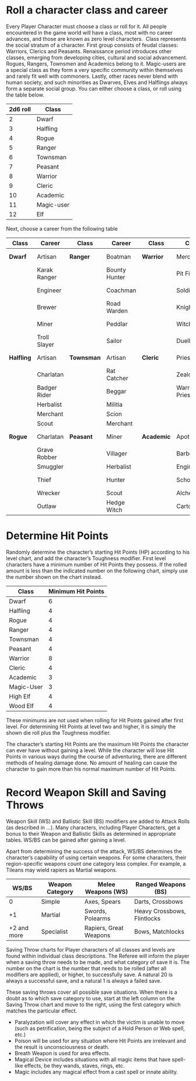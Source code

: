 # Roll a character class and career
Every Player Character must choose a class or roll for it. All people encountered in the game world will have a class, most with no career advances, and those are known as zero level characters. 
Class represents the social stratum of a character. First group consists of feudal classes: Warriors, Clerics and Peasants. Renaissance period introduces other classes, emerging from developing cities, cultural and social advancement. Rogues, Rangers, Townsmen and Academics belong to it. Magic-users are a special class as they form a very specific community within themselves and rarely fit well with commoners. Lastly, other races never blend with human society, and such minorities as Dwarves, Elves and Halflings always form a separate social group.
You can either choose a class, or roll using the table below.

| 2d6 roll | Class      |
| -------- | ---------- |
| 2        | Dwarf      |
| 3        | Halfling   |
| 4        | Rogue      |
| 5        | Ranger     |
| 6        | Townsman   |
| 7        | Peasant    |
| 8        | Warrior    |
| 9        | Cleric     |
| 10       | Academic   |
| 11       | Magic-user |
| 12       | Elf        |
Next, choose a career from the following table

| Class        | Career       | Class        | Career        | Class        | Career         | Class          | Career        |
| ------------ | ------------ | ------------ | ------------- | ------------ | -------------- | -------------- | ------------- |
| **Dwarf**    | Artisan      | **Ranger**   | Boatman       | **Warrior**  | Mercenary      | **Magic-User** | Wizard        |
|              | Karak Ranger |              | Bounty Hunter |              | Pit Fighter    |                | Witch         |
|              | Engineer     |              | Coachman      |              | Soldier        |                | Bright Wizard |
|              | Brewer       |              | Road Warden   |              | Knight         |                | Grey Wizard   |
|              | Miner        |              | Peddlar       |              | Witch Hunter   |                | Light Wizard  |
|              | Troll Slayer |              | Sailor        |              | Duellist       |                | …             |
| **Halfling** | Artisan      | **Townsman** | Artisan       | **Cleric**   | Priest         | **High-Elf**   | Artisan       |
|              | Charlatan    |              | Rat Catcher   |              | Zealot         |                | Wizard        |
|              | Badger Rider |              | Beggar        |              | Warrior Priest |                | Sword-master  |
|              | Herbalist    |              | Militia       |              |                |                | Hunter        |
|              | Merchant     |              | Scion         |              |                |                | Shadow        |
|              | Scout        |              | Merchant      |              |                |                |               |
| **Rogue**    | Charlatan    | **Peasant**  | Miner         | **Academic** | Apothecary     | **Wood-elf**   | Artisan       |
|              | Grave Robber |              | Villager      |              | Barber         |                | Wizard        |
|              | Smuggler     |              | Herbalist     |              | Engineer       |                | Hunter        |
|              | Thief        |              | Hunter        |              | Scholar        |                | Blade dancer  |
|              | Wrecker      |              | Scout         |              | Alchemist      |                | Waywatcher    |
|              | Outlaw       |              | Hedge Witch   |              | Cartographer   |                |               |
# Determine Hit Points

Randomly determine the character’s starting Hit Points (HP) according to his level chart, and add the character’s Toughness modifier. First level characters have a minimum number of Hit Points they possess. If the rolled amount is less than the indicated number on the following chart, simply use the number shown on the chart instead.

| Class      | Minimum Hit Points |
| ---------- | ------------------ |
| Dwarf      | 6                  |
| Halfling   | 4                  |
| Rogue      | 4                  |
| Ranger     | 4                  |
| Townsman   | 4                  |
| Peasant    | 4                  |
| Warrior    | 8                  |
| Cleric     | 4                  |
| Academic   | 3                  |
| Magic-User | 3                  |
| High Elf   | 4                  |
| Wood Elf   | 4                  |
These minimums are not used when rolling for Hit Points gained after first level. For determining Hit Points at level two and higher, it is simply the shown die roll plus the Toughness modifier.

The character’s starting Hit Points are the maximum Hit Points the character can ever have without gaining a level. While the character will lose Hit Points in various ways during the course of adventuring, there are different methods of healing damage done. No amount of healing can cause the character to gain more than his normal maximum number of Hit Points.
# Record Weapon Skill and Saving Throws
Weapon Skill (WS) and Ballistic Skill (BS) modifiers are added to Attack Rolls (as described in …). Many characters, including Player Characters, get a bonus to their Weapon and Ballistic Skills as determined in appropriate tables. WS/BS can be gained after gaining a level.

Apart from determining the success of the attack, WS/BS determines the character’s capability of using certain weapons. For some characters, their region-specific weapons count one category less complex. For example, a Tileans may wield rapiers as Martial weapons.

| WS/BS       | Weapon Category | Melee Weapons (WS)     | Ranged Weapons (BS)         |
| ----------- | --------------- | ---------------------- | --------------------------- |
| 0           | Simple          | Axes, Spears           | Darts, Crossbows            |
| +1          | Martial         | Swords, Polearms       | Heavy Crossbows, Flintlocks |
| +2 and more | Specialist      | Rapiers, Great Weapons | Bows, Matchlocks            |
Saving Throw charts for Player characters of all classes and levels are found within individual class descriptions. The Referee will inform the player when a saving throw needs to be made, and what category of save it is. The number on the chart is the number that needs to be rolled (after all modifiers are applied), or higher, to successfully save. A natural 20 is always a successful save, and a natural 1 is always a failed save.

These saving throws cover all possible save situations. When there is a doubt as to which save category to use, start at the left column on the Saving Throw chart and move to the right, using the first category which matches the particular effect.
- Paralyzation will cover any effect in which the victim is unable to move (such as petrification, being the subject of a Hold Person or Web spell, etc.)
- Poison will be used for any situation where Hit Points are irrelevant and the result is unconsciousness or death.
- Breath Weapon is used for area effects.
- Magical Device includes situations with all magic items that have spell-like effects, be they wands, staves, rings, etc.
- Magic includes any magical effect from a cast spell or innate ability.